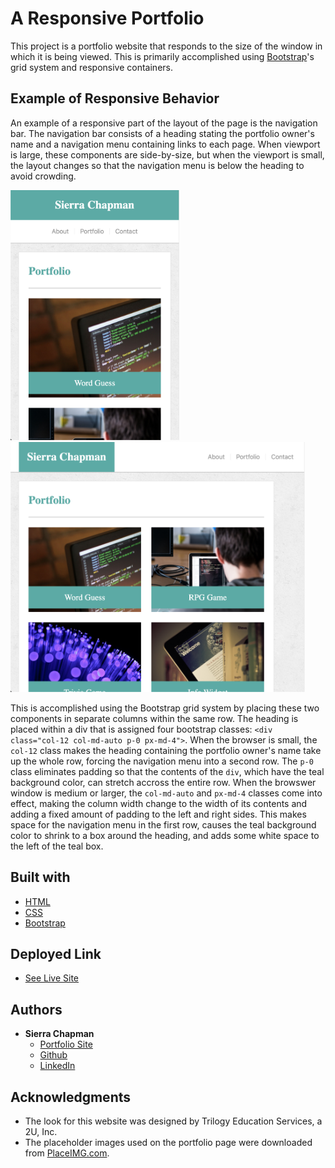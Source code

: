 # A Responsive Portfolio

This project is a portfolio website that responds to the size of the window in which it is being viewed. This is primarily accomplished using [Bootstrap](https://getbootstrap.com/)'s grid system and responsive containers. 

## Example of Responsive Behavior

An example of a responsive part of the layout of the page is the navigation bar. The navigation bar consists of a heading stating the portfolio owner's name and a navigation menu containing links to each page. When viewport is large, these components are side-by-size, but when the viewport is small, the layout changes so that the navigation menu is below the heading to avoid crowding.

<img src="screenshots/screenshot-small.png" alt="Portfolio page on a small screen" height="400px">
<img src="screenshots/screenshot-large.png" alt="Portfolio page on a large screen" height="400px">

This is accomplished using the Bootstrap grid system by placing these two components in separate columns within the same row. The heading is placed within a div that is assigned four bootstrap classes: `<div class="col-12 col-md-auto p-0 px-md-4">`. When the browser is small, the `col-12` class makes the heading containing the portfolio owner's name take up the whole row, forcing the navigation menu into a second row. The `p-0` class eliminates padding so that the contents of the `div`, which have the teal background color, can stretch accross the entire row. When the browswer window is medium or larger, the `col-md-auto` and `px-md-4` classes come into effect, making the column width change to the width of its contents and adding a fixed amount of padding to the left and right sides. This makes space for the navigation menu in the first row, causes the teal background color to shrink to a box around the heading, and adds some white space to the left of the teal box.

## Built with

* [HTML](https://developer.mozilla.org/en-US/docs/Web/HTML)
* [CSS](https://developer.mozilla.org/en-US/docs/Web/CSS)
* [Bootstrap](https://getbootstrap.com/)

## Deployed Link

* [See Live Site](https://sierrachapman.github.io/responsive-portfolio/)

## Authors

* **Sierra Chapman** 
    - [Portfolio Site](#)
    - [Github](https://github.com/SierraChapman)
    - [LinkedIn](https://www.linkedin.com/in/sierra-chapman)

## Acknowledgments

* The look for this website was designed by Trilogy Education Services, a 2U, Inc.
* The placeholder images used on the portfolio page were downloaded from [PlaceIMG.com](https://placeimg.com/).